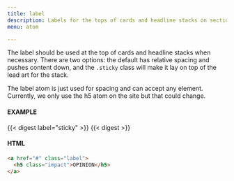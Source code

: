 ```yaml
---
title: label
description: Labels for the tops of cards and headline stacks on section pages.
menu: atom

---
```

The label should be used at the top of cards and headline stacks when necessary. There are two options: the default has relative spacing and pushes content down, and the `.sticky` class will make it lay on top of the lead art for the stack.

The label atom is just used for spacing and can accept any element. Currently, we only use the h5 atom on the site but that could change.

#### EXAMPLE
<div class="example grid">
  {{< digest label="sticky" >}}
  {{< digest >}}
</div>

#### HTML

```HTML
<a href="#" class="label">
  <h5 class="impact">OPINION</h5>
</a>
```
